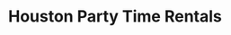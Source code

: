 ---
title: "Houston Party Time Rentals"
url: /katy/houston-party-time-rentals/
shop: Partyzubehör
---